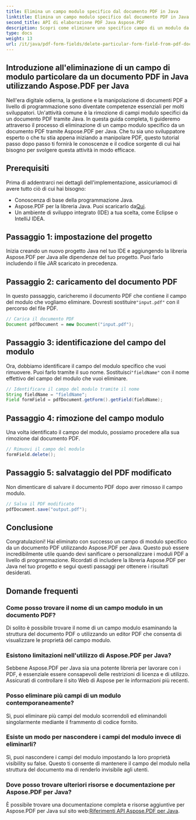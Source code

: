 ```yaml
---
title: Elimina un campo modulo specifico dal documento PDF in Java
linktitle: Elimina un campo modulo specifico dal documento PDF in Java
second_title: API di elaborazione PDF Java Aspose.PDF
description: Scopri come eliminare uno specifico campo di un modulo da un documento PDF in Java senza sforzo con Aspose.PDF per Java. Guida passo passo e codice sorgente forniti.
type: docs
weight: 13
url: /it/java/pdf-form-fields/delete-particular-form-field-from-pdf-document-in-java/
---
```


## Introduzione all'eliminazione di un campo di modulo particolare da un documento PDF in Java utilizzando Aspose.PDF per Java

Nell'era digitale odierna, la gestione e la manipolazione di documenti PDF a livello di programmazione sono diventate competenze essenziali per molti sviluppatori. Un'attività comune è la rimozione di campi modulo specifici da un documento PDF tramite Java. In questa guida completa, ti guideremo attraverso il processo di eliminazione di un campo modulo specifico da un documento PDF tramite Aspose.PDF per Java. Che tu sia uno sviluppatore esperto o che tu stia appena iniziando a manipolare PDF, questo tutorial passo dopo passo ti fornirà le conoscenze e il codice sorgente di cui hai bisogno per svolgere questa attività in modo efficace.

## Prerequisiti

Prima di addentrarci nei dettagli dell'implementazione, assicuriamoci di avere tutto ciò di cui hai bisogno:

- Conoscenza di base della programmazione Java.
-  Aspose.PDF per la libreria Java. Puoi scaricarlo da[Qui](https://releases.aspose.com/pdf/java/).
- Un ambiente di sviluppo integrato (IDE) a tua scelta, come Eclipse o IntelliJ IDEA.

## Passaggio 1: impostazione del progetto

Inizia creando un nuovo progetto Java nel tuo IDE e aggiungendo la libreria Aspose.PDF per Java alle dipendenze del tuo progetto. Puoi farlo includendo il file JAR scaricato in precedenza.

## Passaggio 2: caricamento del documento PDF

 In questo passaggio, caricheremo il documento PDF che contiene il campo del modulo che vogliamo eliminare. Dovresti sostituire`"input.pdf"` con il percorso del file PDF.

```java
// Carica il documento PDF
Document pdfDocument = new Document("input.pdf");
```

## Passaggio 3: identificazione del campo del modulo

 Ora, dobbiamo identificare il campo del modulo specifico che vuoi rimuovere. Puoi farlo tramite il suo nome. Sostituisci`"fieldName"` con il nome effettivo del campo del modulo che vuoi eliminare.

```java
// Identificare il campo del modulo tramite il nome
String fieldName = "fieldName";
Field formField = pdfDocument.getForm().getField(fieldName);
```

## Passaggio 4: rimozione del campo modulo

Una volta identificato il campo del modulo, possiamo procedere alla sua rimozione dal documento PDF.

```java
// Rimuovi il campo del modulo
formField.delete();
```

## Passaggio 5: salvataggio del PDF modificato

Non dimenticare di salvare il documento PDF dopo aver rimosso il campo modulo.

```java
// Salva il PDF modificato
pdfDocument.save("output.pdf");
```

## Conclusione

Congratulazioni! Hai eliminato con successo un campo di modulo specifico da un documento PDF utilizzando Aspose.PDF per Java. Questo può essere incredibilmente utile quando devi sanificare o personalizzare i moduli PDF a livello di programmazione. Ricordati di includere la libreria Aspose.PDF per Java nel tuo progetto e segui questi passaggi per ottenere i risultati desiderati.

## Domande frequenti

### Come posso trovare il nome di un campo modulo in un documento PDF?

Di solito è possibile trovare il nome di un campo modulo esaminando la struttura del documento PDF o utilizzando un editor PDF che consenta di visualizzare le proprietà del campo modulo.

### Esistono limitazioni nell'utilizzo di Aspose.PDF per Java?

Sebbene Aspose.PDF per Java sia una potente libreria per lavorare con i PDF, è essenziale essere consapevoli delle restrizioni di licenza e di utilizzo. Assicurati di controllare il sito Web di Aspose per le informazioni più recenti.

### Posso eliminare più campi di un modulo contemporaneamente?

Sì, puoi eliminare più campi del modulo scorrendoli ed eliminandoli singolarmente mediante il frammento di codice fornito.

### Esiste un modo per nascondere i campi del modulo invece di eliminarli?

Sì, puoi nascondere i campi del modulo impostando la loro proprietà visibility su false. Questo ti consente di mantenere il campo del modulo nella struttura del documento ma di renderlo invisibile agli utenti.

### Dove posso trovare ulteriori risorse e documentazione per Aspose.PDF per Java?

 È possibile trovare una documentazione completa e risorse aggiuntive per Aspose.PDF per Java sul sito web:[Riferimenti API Aspose.PDF per Java](https://reference.aspose.com/pdf/java/).